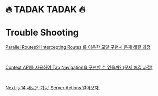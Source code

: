 # 🔥 TADAK TADAK 🔥

# Trouble Shooting

[Parallel Routes와 Intercepting Routes 를 이용한 모달 구현시 문제 해결 과정](https://dev-ea-jung.tistory.com/38)

<br />

[Context API를 사용하여 Tab Navigation을 구현할 수 있을까? (문제 해결 과정)](https://dev-ea-jung.tistory.com/39)

<br />

[Next.js 14 새로운 기능! Server Actions 알아보자!](https://dev-ea-jung.tistory.com/41)
